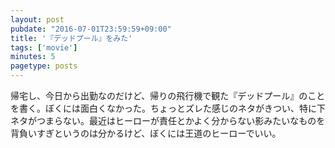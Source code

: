```yaml
---
layout: post
pubdate: "2016-07-01T23:59:59+09:00"
title: '『デッドプール』をみた'
tags: ['movie']
minutes: 5
pagetype: posts
---
```

帰宅し、今日から出勤なのだけど、帰りの飛行機で観た『デッドプール』のことを書く。ぼくには面白くなかった。ちょっとズレた感じのネタがきつい、特に下ネタがつまらない。最近はヒーローが責任とかよく分からない影みたいなものを背負いすぎというのは分かるけど、ぼくには王道のヒーローでいい。
